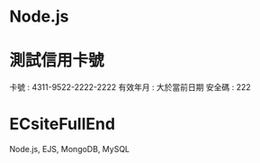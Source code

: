 # Node.js

# 測試信用卡號

卡號 : 4311-9522-2222-2222
有效年月 : 大於當前日期
安全碼 : 222

# ECsiteFullEnd

Node.js, EJS, MongoDB, MySQL
